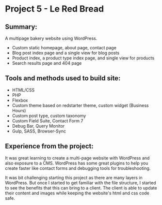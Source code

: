 # Project 5 - Le Red Bread

## Summary:

A multipage bakery website using WordPress.

- Custom static homepage, about page, contact page
- Blog post index page and a single view for blog posts
- Product index, a product type index page, and single view for products
- Search results page and 404 page


## Tools and methods used to build site:

- HTML/CSS
- PHP
- Flexbox
- Custom theme based on redstarter theme, custom widget (Business Hours)
- Custom post type, custom taxonomy
- Custom Field Suite, Contact Form 7
- Debug Bar, Query Monitor
- Gulp, SASS, Browser-Sync


## Experience from the project:

It was great learning to create a multi-page website with WordPress and also exposure to a CMS. WordPress has some great plugins to help you create faster like contact forms and debugging tools for troubleshooting. 

It was bit challenging starting this project as there are many layers in WordPress. But once I started to get familiar with the file structure, I started to see the benefits that this can bring to a client. The client is able to update their content and images while keeping the website's html and css code safe.  
